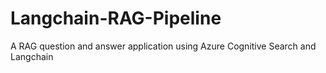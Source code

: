 # Langchain-RAG-Pipeline
A RAG question and answer application using Azure Cognitive Search and Langchain
